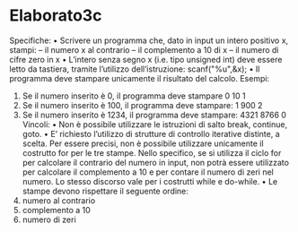 # Elaborato3c

Specifiche:
• Scrivere un programma che, dato in input un intero positivo x, stampi:
– il numero x al contrario
– il complemento a 10 di x
– il numero di cifre zero in x
• L’intero senza segno x (i.e. tipo unsigned int) deve essere letto da
tastiera, tramite l’utilizzo dell’istruzione:
scanf("%u",&x);
• Il programma deve stampare unicamente il risultato del calcolo. Esempi:
1. Se il numero inserito è 0, il programma deve stampare
0 10 1
2. Se il numero inserito è 100, il programma deve stampare:
1 900 2
3. Se il numero inserito è 1234, il programma deve stampare:
4321 8766 0
Vincoli:
• Non è possibile utilizzare le istruzioni di salto break, continue, goto.
• E’ richiesto l’utilizzo di strutture di controllo iterative distinte, a scelta.
Per essere precisi, non è possibile utilizzare unicamente il costrutto
for per le tre stampe. Nello specifico, se si utilizza il ciclo for per
calcolare il contrario del numero in input, non potrà essere utilizzato
per calcolare il complemento a 10 e per contare il numero di zeri nel
numero. Lo stesso discorso vale per i costrutti while e do-while.
• Le stampe devono rispettare il seguente ordine:
1. numero al contrario
2. complemento a 10
3. numero di zeri

